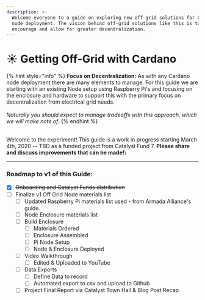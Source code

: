 ```yaml
---
description: >-
  Welcome everyone to a guide on exploring new off-grid solutions for Cardano
  node deployment. The vision behind off-grid solutions like this is to
  encourage and allow for greater decentralization.
---
```


# ☀ Getting Off-Grid with Cardano

{% hint style="info" %}
**Focus on Decentralization:** As with any Cardano node deployment there are many elements to manage. For this guide we are starting with an existing Node setup using Raspberry Pi's and focusing on the enclosure and hardware to support this with the primary focus on decentralization from electrical grid needs. \
\
_Naturally you should expect to manage tradeoffs with this approach, which we will make note of._
{% endhint %}

\
Welcome to the experiment! This guide is a work in progress starting March 4th, 2020 -- TBD as a funded project from Catalyst Fund 7. **Please share and discuss improvements that can be made!**\
****

### Roadmap to v1 of this Guide:

* [x] ~~Onboarding and Catalyst Funds distribution~~
* [ ] Finalize v1 Off Grid Node materials list&#x20;
  * [ ] Updated Raspberry Pi materials list used - from Armada Alliance's guide.
  * [ ] Node Enclosure materials list
  * [ ] Build Enclosure
    * [ ] Materials Ordered
    * [ ] Enclosure Assembled
    * [ ] Pi Node Setup&#x20;
    * [ ] Node & Enclosure Deployed
  * [ ] Video Walkthrough&#x20;
    * [ ] Edited & Uploaded to YouTube
  * [ ] Data Exports
    * [ ] Define Data to record
    * [ ] Automated export to csv and upload to Github&#x20;
  * [ ] Project Final Report via Catalyst Town Hall & Blog Post Recap
